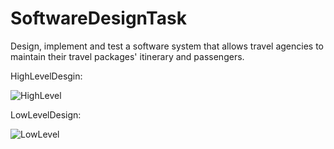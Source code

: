 # SoftwareDesignTask
Design, implement and test a software system that allows travel agencies to maintain their travel packages' itinerary and passengers.

HighLevelDesgin:


![HighLevel](https://github.com/harshith1118/SoftwareDesignTask/assets/135295464/2fdade2c-a421-4756-bc98-6070a6597bff)

LowLevelDesign:

![LowLevel](https://github.com/harshith1118/SoftwareDesignTask/assets/135295464/a27b249e-ca60-446a-a6c5-a1910b7e4941)
